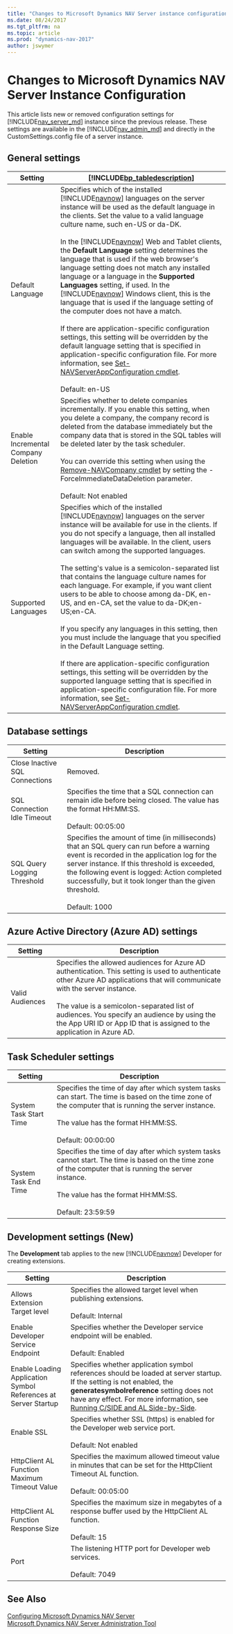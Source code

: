 ```yaml
---
title: "Changes to Microsoft Dynamics NAV Server instance configuration"
ms.date: 08/24/2017
ms.tgt_pltfrm: na
ms.topic: article
ms.prod: "dynamics-nav-2017"
author: jswymer
---
```

# Changes to Microsoft Dynamics NAV Server Instance Configuration
This article lists new or removed configuration settings for [!INCLUDE[nav_server_md](includes/nav_server_md.md)] instance since the previous release. These settings are available in the [!INCLUDE[nav_admin_md](includes/nav_admin_md.md)] and directly in the CustomSettings.config file of a server instance. 

##  <a name="General"></a> General settings  
|Setting|[!INCLUDE[bp_tabledescription](includes/bp_tabledescription_md.md)]|  
|-------------|---------------------------------------|
|Default Language|Specifies which of the installed [!INCLUDE[navnow](includes/navnow_md.md)] languages on the server instance will be used as the default language in the clients. Set the value to a valid language culture name, such en-US or da-DK.<br /><br /> In the [!INCLUDE[navnow](includes/navnow_md.md)] Web and Tablet clients, the **Default Language** setting determines the language that is used if the web browser's language setting does not match any installed language or a language in the **Supported Languages** setting, if used. In the [!INCLUDE[navnow](includes/navnow_md.md)] Windows client, this is the language that is used if the language setting of the computer does not have a match.<br /><br />If there are application-specific configuration settings, this setting will be overridden by the default language setting that is specified in application-specific configuration file. For more information, see [Set-NAVServerAppConfiguration cmdlet](https://go.microsoft.com/fwlink/?linkid=827798).<br /><br /> Default: en-US|
|Enable Incremental Company Deletion|Specifies whether to delete companies incrementally. If you enable this setting, when you delete a company, the company record is deleted from the database immediately but the company data that is stored in the SQL tables will be deleted later by the task scheduler.<br /><br />You can override this setting when using the [Remove-NAVCompany cmdlet](https://docs.microsoft.com/en-us/powershell/module/microsoft.dynamics.nav.management/remove-navcompany) by setting the -ForceImmediateDataDeletion parameter.<br /><br />  Default: Not enabled|  
|Supported Languages|Specifies which of the installed [!INCLUDE[navnow](includes/navnow_md.md)] languages on the server instance will be available for use in the clients. If you do not specify a language, then all installed languages will be available. In the client, users can switch among the supported languages.<br /><br />The setting's value is a semicolon-separated list that contains the language culture names for each language. For example, if you want client users to be able to choose among da-DK, en-US, and en-CA, set the value to da-DK;en-US;en-CA.<br /><br />If you specify any languages in this setting, then you must include the language that you specified in the Default Language setting.<br /><br />If there are application-specific configuration settings, this setting will be overridden by the supported language setting that is specified in application-specific configuration file. For more information, see [Set-NAVServerAppConfiguration cmdlet](https://go.microsoft.com/fwlink/?linkid=827798).|

## <a name="Database"></a>Database settings
|  Setting  |  Description  |
|-----------|---------------|  
|Close Inactive SQL Connections| Removed.| 
|SQL Connection Idle Timeout|Specifies the time that a SQL connection can remain idle before being closed. The value has the format HH:MM:SS.<br /><br /> Default: 00:05:00|
|SQL Query Logging Threshold|Specifies the amount of time (in milliseconds) that an SQL query can run before a warning event is recorded in the application log for the server instance. If this threshold is exceeded, the following event is logged: Action completed successfully, but it took longer than the given threshold.<br /><br /> Default: 1000|

## <a name="AzureAd"></a>Azure Active Directory (Azure AD) settings
|  Setting  |  Description  |
|-----------|---------------|  
|  Valid Audiences |  Specifies the allowed audiences for Azure AD authentication. This setting is used to authenticate other Azure AD applications that will communicate with the server instance.<BR /><BR />The value is a semicolon-separated list of audiences. You specify an audience by using the the App URI ID or App ID that is assigned to the application in Azure AD.|

## <a name=""></a>Task Scheduler settings
|  Setting  |  Description  |
|-----------|---------------|  
| System Task Start Time  |  Specifies the time of day after which system tasks can start. The time is based on the time zone of the computer that is running the server instance. <BR /><BR />The value has the format HH:MM:SS.<BR /><BR />Default: 00:00:00 |
|  System Task End Time  |  Specifies the time of day after which system tasks cannot start. The time is based on the time zone of the computer that is running the server instance. <BR /><BR />The value has the format HH:MM:SS.<BR /><BR />Default: 23:59:59 |

## Development settings (New)
The **Development** tab applies to the new [!INCLUDE[navnow](includes/navnow_md.md)] Developer for creating extensions.

|  Setting  |  Description  |
|-----------|---------------|  
| Allows Extension Target level  | Specifies the allowed target level when publishing extensions.<BR /><BR />Default: Internal|
| Enable Developer Service Endpoint  |  Specifies whether the Developer service endpoint will be enabled.<BR /><BR />Default: Enabled|
| Enable Loading Application Symbol References at Server Startup| Specifies whether application symbol references should be loaded at server startup.  If the setting is not enabled, the **generatesymbolreference** setting does not have any effect. For more information, see [Running C/SIDE and AL Side-by-Side](developer/devenv-running-cside-and-al-side-by-side.md).|
| Enable SSL |  Specifies whether SSL (https) is enabled for the Developer web service port.<BR /><BR />Default: Not enabled|
| HttpClient AL Function Maximum Timeout Value  |  Specifies the maximum allowed timeout value in minutes that can be set for the HttpClient Timeout AL function.<BR /><BR />Default: 00:05:00|
| HttpClient AL Function Response Size  |  Specifies the maximum size in megabytes of a response buffer used by the HttpClient AL function.<BR /><BR />Default: 15|
| Port  |  The listening HTTP port for Developer web services.<BR /><BR />Default: 7049|

## See Also  
[Configuring Microsoft Dynamics NAV Server](Configuring-Microsoft-Dynamics-NAV-Server.md)  
[Microsoft Dynamics NAV Server Administration Tool](Microsoft-Dynamics-NAV-Server-Administration-Tool.md) 

